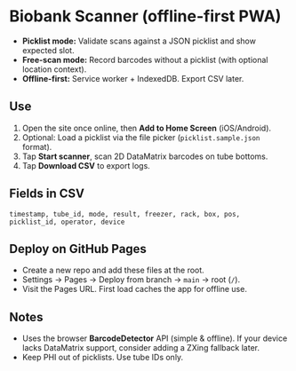 # Biobank Scanner (offline-first PWA)

- **Picklist mode:** Validate scans against a JSON picklist and show expected slot.
- **Free-scan mode:** Record barcodes without a picklist (with optional location context).
- **Offline-first:** Service worker + IndexedDB. Export CSV later.

## Use
1. Open the site once online, then **Add to Home Screen** (iOS/Android).
2. Optional: Load a picklist via the file picker (`picklist.sample.json` format).
3. Tap **Start scanner**, scan 2D DataMatrix barcodes on tube bottoms.
4. Tap **Download CSV** to export logs.

## Fields in CSV
`timestamp, tube_id, mode, result, freezer, rack, box, pos, picklist_id, operator, device`

## Deploy on GitHub Pages
- Create a new repo and add these files at the root.
- Settings → Pages → Deploy from branch → `main` → root (`/`).
- Visit the Pages URL. First load caches the app for offline use.

## Notes
- Uses the browser **BarcodeDetector** API (simple & offline). If your device lacks DataMatrix support, consider adding a ZXing fallback later.
- Keep PHI out of picklists. Use tube IDs only.
